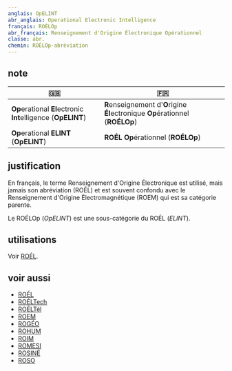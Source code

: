 ```yaml
---
anglais: OpELINT
abr_anglais: Operational Electronic Intelligence
français: ROÉLOp
abr_français: Renseignement d'Origine Électronique Opérationnel
classe: abr.
chemin: ROÉLOp-abréviation
---
```

## note

🇬🇧 | 🇫🇷
---|---
**Op**erational **El**ectronic **Int**elligence (**OpELINT**) | **R**enseignement d'**O**rigine **Él**ectronique **Op**érationnel (**ROÉLOp**)
**Op**erational **ELINT** (**OpELINT**) | **ROÉL** **Op**érationnel (**ROÉLOp**)

## justification

En français, le terme Renseignement d'Origine Électronique est utilisé, mais jamais son abréviation (ROÉL) et est souvent confondu avec le Renseignement d'Origine Électromagnétique (ROEM) qui est sa catégorie parente.

Le ROÉLOp (_OpELINT_) est une sous-catégorie du ROÉL (_ELINT_).

## utilisations

Voir [ROÉL](ROÉL-abréviation.html).

## voir aussi

- [ROÉL](ROÉL-abréviation.html)
- [ROÉLTech](ROÉLTech-abréviation.html)
- [ROÉLTél](ROÉLTél-abréviation.html)
- [ROEM](ROEM-abréviation.html)
- [ROGÉO](ROGÉO-abréviation.html)
- [ROHUM](ROHUM-abréviation.html)
- [ROIM](ROIM-abréviation.html)
- [ROMESI](ROMESI-abréviation.html)
- [ROSINÉ](ROSINÉ-abréviation.html)
- [ROSO](ROSO-abréviation.html)
